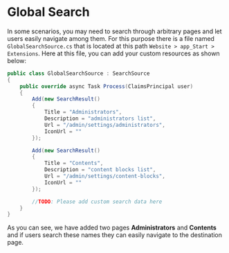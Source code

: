 # Global Search

In some scenarios, you may need to search through arbitrary pages and let users easily navigate among them. For this purpose there is a file named `GlobalSearchSource.cs` that is located at this path `Website > app_Start > Extensions`. Here at this file, you can add your custom resources as shown below:

```csharp
public class GlobalSearchSource : SearchSource
{
    public override async Task Process(ClaimsPrincipal user)
    {
        Add(new SearchResult()
        {
            Title = "Administrators",
            Description = "administrators list",
            Url = "/admin/settings/administrators",
            IconUrl = ""
        });

        Add(new SearchResult()
        {
            Title = "Contents",
            Description = "content blocks list",
            Url = "/admin/settings/content-blocks",
            IconUrl = ""
        });

        //TODO: Please add custom search data here
    }
}
```

As you can see, we have added two pages **Administrators** and **Contents** and if users search these names they can easily navigate to the destination page.